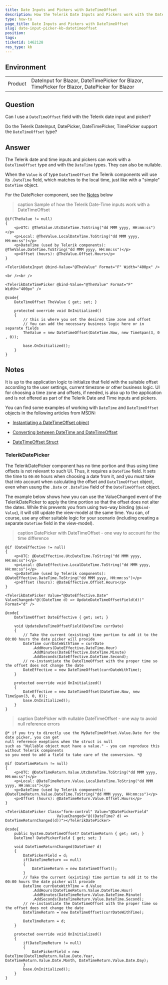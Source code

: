 ```yaml
---
title: Date Inputs and Pickers with DateTimeOffset
description: How the Telerik Date Inputs and Pickers work with the DateTimeOffset type
type: how-to
page_title: Date Inputs and Pickers with DateTimeOffset
slug: date-input-picker-kb-datetimeoffset
position: 
tags: 
ticketid: 1462128
res_type: kb
---
```


## Environment
<table>
	<tbody>
		<tr>
			<td>Product</td>
			<td>DateInput for Blazor, DateTimePicker for Blazor, TimePicker for Blazor, DatePicker for Blazor</td>
		</tr>
	</tbody>
</table>


## Question
Can I use a `DateTimeOffset` field with the Telerik date input and picker?

Do the Telerik DateInput, DatePicker, DateTimePicker, TimePicker support the `DateTimeOffset` type?

## Answer
The Telerik date and time inputs and pickers can work with a `DateTimeOffset` type and with the `DateTime` types. They can also be nullable.

When the `Value` is of type `DateTimeOffset` the Telerik components will use its `.DateTime` field, which matches to the local time, just like with a "simple" `DateTime` object.

For the DatePicker component, see the [Notes](#notes) below

>caption Sample of how the Telerik Date-Time inputs work with a DateTimeOffset

````CSHTML
@if(TheValue != null)
{
    <p>UTC: @TheValue.UtcDateTime.ToString("dd MMM yyyy, HH:mm:ss")</p>
    <p>Local: @TheValue.LocalDateTime.ToString("dd MMM yyyy, HH:mm:ss")</p>
    <p>DateTime (used by Telerik components): @TheValue.DateTime.ToString("dd MMM yyyy, HH:mm:ss")</p>
    <p>Offset (hours): @TheValue.Offset.Hours</p>
}

<TelerikDateInput @bind-Value="@TheValue" Format="F" Width="400px" />

<br /><br />

<TelerikDateTimePicker @bind-Value="@TheValue" Format="F" Width="400px" />

@code{
    DateTimeOffset TheValue { get; set; }

    protected override void OnInitialized()
    {
        // this is where you set the desired time zone and offset
        // You can add the necessary business logic here or in separate fields
        TheValue = new DateTimeOffset(DateTime.Now, new TimeSpan(3, 0 , 0));

        base.OnInitialized();
    }
}
````

## Notes

It is up to the application logic to initialize that field with the suitable offset according to the user settings, current timezone or other business logic. UI for choosing a time zone and offsets, if needed, is also up to the application and is not offered as part of the Telerik Date and Time inputs and pickers.

You can find some examples of working with `DateTime` and `DateTimeOffset` objects in the following articles from MSDN:

* [Instantiating a DateTimeOffset object](https://docs.microsoft.com/en-us/dotnet/standard/datetime/instantiating-a-datetimeoffset-object#datetimeoffset-constructors)

* [Converting between DateTime and DateTimeOffset](https://docs.microsoft.com/en-us/dotnet/standard/datetime/converting-between-datetime-and-offset)

* [DateTimeOffset Struct](https://docs.microsoft.com/en-us/dotnet/api/system.datetimeoffset?view=netcore-3.1)

### TelerikDatePicker

The TelerikDatePicker component has no time portion and thus using time offsets is not relevant to such UI. Thus, it requires a `DateTime` field. It sets the time to `00:00` hours when choosing a date from it, and you must take that into account when calculating the offset and `DateTimeOffset` object, even when usung the `.Date` or `.DateTime` field of the `DateTimeOffset` object.

The example below shows how you can use the ValueChanged event of the TelerikDatePicker to apply the time portion so that the offset does not alter the dates. While this prevents you from using two-way binding (`@bind-Value`), it will still update the view-model at the same time. You can, of course, use any other suitable logic for your scenario (including creating a separate `DateTime` field in the view-model).

>caption DatePicker with DateTimeOffset - one way to account for the time difference

````
@if (DateEffective != null)
{
    <p>UTC: @DateEffective.UtcDateTime.ToString("dd MMM yyyy, HH:mm:ss")</p>
    <p>Local: @DateEffective.LocalDateTime.ToString("dd MMM yyyy, HH:mm:ss")</p>
    <p>DateTime (used by Telerik components): @DateEffective.DateTime.ToString("dd MMM yyyy, HH:mm:ss")</p>
    <p>Offset (hours): @DateEffective.Offset.Hours</p>
}

<TelerikDatePicker Value="@DateEffective.Date" ValueChanged="@((DateTime d) => UpdateDateTimeOffsetField(d))" Format="d" />

@code{
    DateTimeOffset DateEffective { get; set; }

    void UpdateDateTimeOffsetField(DateTime currDate)
    {
        // Take the current (existing) time portion to add it to the 00:00 hours the date picker will provide
        DateTime currDateWithTime = currDate
            .AddHours(DateEffective.DateTime.Hour)
            .AddMinutes(DateEffective.DateTime.Minute)
            .AddSeconds(DateEffective.DateTime.Second);
        // re-instantiate the DateTimeOffset with the proper time so the offset does not change the date
        DateEffective = new DateTimeOffset(currDateWithTime);
    }

    protected override void OnInitialized()
    {
        DateEffective = new DateTimeOffset(DateTime.Now, new TimeSpan(3, 0, 0));
        base.OnInitialized();
    }
}
````


>caption DatePicker with nullable DateTimeOffset - one way to avoid null reference errors

````CSHTML
@* if you try to directly use the MyDateTimeOffset.Value.Date for the date picker, you can get
null reference exeptions when the struct is null
such as "Nullable object must have a value." - you can reproduce this without Telerik components
so you need to add a field to take care of the conversion. *@

@if (DateTimeReturn != null)
{
    <p>UTC: @DateTimeReturn.Value.UtcDateTime.ToString("dd MMM yyyy, HH:mm:ss")</p>
    <p>Local: @DateTimeReturn.Value.LocalDateTime.ToString("dd MMM yyyy, HH:mm:ss")</p>
    <p>DateTime (used by Telerik components): @DateTimeReturn.Value.DateTime.ToString("dd MMM yyyy, HH:mm:ss")</p>
    <p>Offset (hours): @DateTimeReturn.Value.Offset.Hours</p>
}

<TelerikDatePicker Class="form-control" Value="@DatePickerField"
                       ValueChanged="@((DateTime? d) => DateTimeReturnChanged(d))"></TelerikDatePicker>

@code{
    public System.DateTimeOffset? DateTimeReturn { get; set; }
    DateTime? DatePickerField { get; set; }

    void DateTimeReturnChanged(DateTime? d)
    {
        DatePickerField = d;
        if(DateTimeReturn == null)
        {
            DateTimeReturn = new DateTimeOffset();
        }
        // Take the current (existing) time portion to add it to the 00:00 hours the date picker will provide
        DateTime currDateWithTime = d.Value
            .AddHours(DateTimeReturn.Value.DateTime.Hour)
            .AddMinutes(DateTimeReturn.Value.DateTime.Minute)
            .AddSeconds(DateTimeReturn.Value.DateTime.Second);
        // re-instantiate the DateTimeOffset with the proper time so the offset does not change the date
        DateTimeReturn = new DateTimeOffset(currDateWithTime);

        DateTimeReturn = d;
    }

    protected override void OnInitialized()
    {
        if(DateTimeReturn != null)
        {
            DatePickerField = new DateTime(DateTimeReturn.Value.Date.Year, DateTimeReturn.Value.Date.Month, DateTimeReturn.Value.Date.Day);
        }
        base.OnInitialized();
    }
}
````

